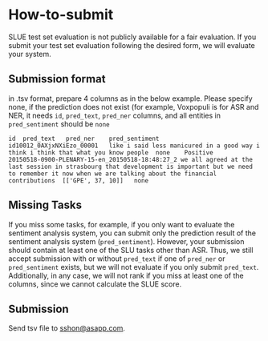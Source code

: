 # How-to-submit

SLUE test set evaluation is not publicly available for a fair evaluation. If you submit your test set evaluation following the desired form, we will evaluate your system.

## Submission format

in .tsv format, prepare 4 columns as in the below example. Please specify none, if the prediction does not exist (for example, Voxpopuli is for ASR and NER, it needs `id`, `pred_text`, `pred_ner` columns, and all entities in `pred_sentiment` should be `none`

````
id	pred_text	pred_ner	pred_sentiment
id10012_0AXjxNXiEzo_00001	like i said less manicured in a good way i think i think that what you know people	none	Positive
20150518-0900-PLENARY-15-en_20150518-18:48:27_2	we all agreed at the last session in strasbourg that development is important but we need to remember it now when we are talking about the financial contributions	[['GPE', 37, 10]]	none

````

## Missing Tasks

If you miss some tasks, for example, if you only want to evaluate the sentiment analysis system, you can submit only the prediction result of the sentiment analysis system (`pred_sentiment`). However, your submission should contain at least one of the SLU tasks other than ASR. Thus, we still accept submission with or without `pred_text` if one of `pred_ner` or `pred_sentiment` exists, but we will not evaluate if you only submit `pred_text`. Additionally, in any case, we will not rank if you miss at least one of the columns, since we cannot calculate the SLUE score.

## Submission

Send tsv file to sshon@asapp.com.
